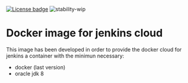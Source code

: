 [![License badge](https://img.shields.io/badge/license-Apache2-orange.svg)](http://www.apache.org/licenses/LICENSE-2.0)
![stability-wip](https://img.shields.io/badge/stability-work_in_progress-lightgrey.svg)

Docker image for jenkins cloud
===============================

This image has been developed in order to provide the docker cloud for jenkins a container with the minimun necessary:

* docker (last version)
* oracle jdk 8 


